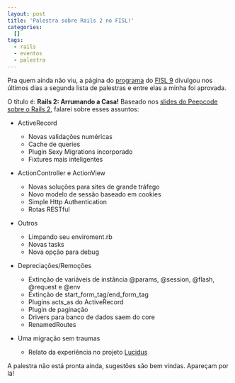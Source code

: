 ```yaml
--- 
layout: post
title: 'Palestra sobre Rails 2 no FISL!'
categories: 
  []
tags:
  - rails
  - eventos
  - palestra
---
```



Pra quem ainda não viu, a página do [programa][fisl_programa] do [FISL 9][fisl] divulgou nos últimos dias a segunda lista de palestras e entre elas a minha foi aprovada.

O título é: **Rails 2: Arrumando a Casa!** Baseado nos [slides do Peepcode sobre o Rails 2][rails2_pc], falarei sobre esses assuntos:

 - ActiveRecord
   * Novas validações numéricas
   * Cache de queries
   * Plugin Sexy Migrations incorporado
   * Fixtures mais inteligentes

 - ActionController e ActionView
   * Novas soluções para sites de grande tráfego
   * Novo modelo de sessão baseado em cookies
   * Simple Http Authentication
   * Rotas RESTful

 - Outros
   * Limpando seu enviroment.rb
   * Novas tasks
   * Nova opção para debug

 - Depreciações/Remoções
   * Extinção de variáveis de instância @params, @session, @flash, @request e @env
   * Extinção de start_form_tag/end_form_tag
   * Plugins acts_as do ActiveRecord
   * Plugin de paginação
   * Drivers para banco de dados saem do core
   * RenamedRoutes

 - Uma migração sem traumas
   * Relato da experiência no projeto [Lucidus][lucidus]

A palestra não está pronta ainda, sugestões são bem vindas. Apareçam por lá!

[fisl]: http://fisl.softwarelivre.org/9.0/www/
[fisl_programa]: http://fisl.softwarelivre.org/9.0/www/programa
[rails2_pc]: http://peepcode.com/products/rails2-pdf
[lucidus]: http://www.rioonrails.com.br/speeches/projeto-lucidus


